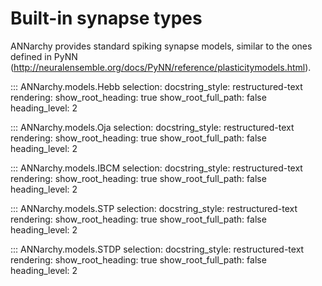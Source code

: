 # Built-in synapse types


ANNarchy provides standard spiking synapse models, similar to the ones defined in PyNN (<http://neuralensemble.org/docs/PyNN/reference/plasticitymodels.html>).


::: ANNarchy.models.Hebb
    selection:
      docstring_style: restructured-text
    rendering:
      show_root_heading: true
      show_root_full_path: false
      heading_level: 2

::: ANNarchy.models.Oja
    selection:
      docstring_style: restructured-text
    rendering:
      show_root_heading: true
      show_root_full_path: false
      heading_level: 2


::: ANNarchy.models.IBCM
    selection:
      docstring_style: restructured-text
    rendering:
      show_root_heading: true
      show_root_full_path: false
      heading_level: 2

::: ANNarchy.models.STP
    selection:
      docstring_style: restructured-text
    rendering:
      show_root_heading: true
      show_root_full_path: false
      heading_level: 2

::: ANNarchy.models.STDP
    selection:
      docstring_style: restructured-text
    rendering:
      show_root_heading: true
      show_root_full_path: false
      heading_level: 2

